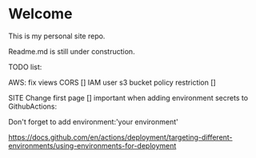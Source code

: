 # Welcome

This is my personal site repo.

Readme.md is still under construction.

TODO list:

AWS:
fix views CORS []
IAM user s3 bucket policy restriction []

SITE
Change first page []
important when adding environment secrets to GithubActions: 

Don't forget to add environment:'your environment'

https://docs.github.com/en/actions/deployment/targeting-different-environments/using-environments-for-deployment



